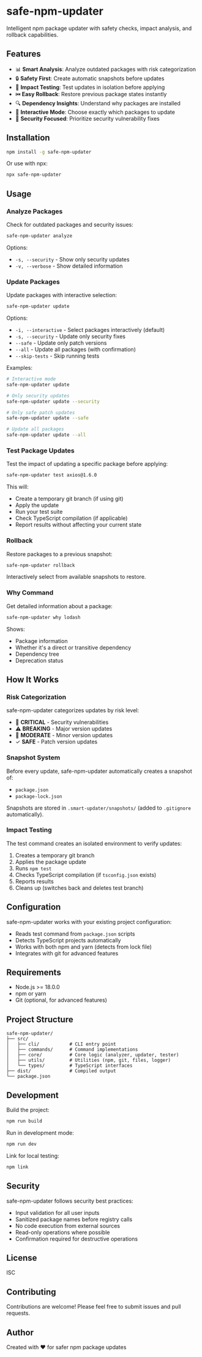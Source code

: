 # safe-npm-updater

Intelligent npm package updater with safety checks, impact analysis, and rollback capabilities.

## Features

- 📊 **Smart Analysis**: Analyze outdated packages with risk categorization
- 🔒 **Safety First**: Create automatic snapshots before updates
- 🧪 **Impact Testing**: Test updates in isolation before applying
- ⏮️ **Easy Rollback**: Restore previous package states instantly
- 🔍 **Dependency Insights**: Understand why packages are installed
- 🎯 **Interactive Mode**: Choose exactly which packages to update
- 🚨 **Security Focused**: Prioritize security vulnerability fixes

## Installation

```bash
npm install -g safe-npm-updater
```

Or use with npx:

```bash
npx safe-npm-updater
```

## Usage

### Analyze Packages

Check for outdated packages and security issues:

```bash
safe-npm-updater analyze
```

Options:
- `-s, --security` - Show only security updates
- `-v, --verbose` - Show detailed information

### Update Packages

Update packages with interactive selection:

```bash
safe-npm-updater update
```

Options:
- `-i, --interactive` - Select packages interactively (default)
- `-s, --security` - Update only security fixes
- `--safe` - Update only patch versions
- `--all` - Update all packages (with confirmation)
- `--skip-tests` - Skip running tests

Examples:

```bash
# Interactive mode
safe-npm-updater update

# Only security updates
safe-npm-updater update --security

# Only safe patch updates
safe-npm-updater update --safe

# Update all packages
safe-npm-updater update --all
```

### Test Package Updates

Test the impact of updating a specific package before applying:

```bash
safe-npm-updater test axios@1.6.0
```

This will:
- Create a temporary git branch (if using git)
- Apply the update
- Run your test suite
- Check TypeScript compilation (if applicable)
- Report results without affecting your current state

### Rollback

Restore packages to a previous snapshot:

```bash
safe-npm-updater rollback
```

Interactively select from available snapshots to restore.

### Why Command

Get detailed information about a package:

```bash
safe-npm-updater why lodash
```

Shows:
- Package information
- Whether it's a direct or transitive dependency
- Dependency tree
- Deprecation status

## How It Works

### Risk Categorization

safe-npm-updater categorizes updates by risk level:

- 🚨 **CRITICAL** - Security vulnerabilities
- ⚠️ **BREAKING** - Major version updates
- 📝 **MODERATE** - Minor version updates
- ✓ **SAFE** - Patch version updates

### Snapshot System

Before every update, safe-npm-updater automatically creates a snapshot of:
- `package.json`
- `package-lock.json`

Snapshots are stored in `.smart-updater/snapshots/` (added to `.gitignore` automatically).

### Impact Testing

The test command creates an isolated environment to verify updates:
1. Creates a temporary git branch
2. Applies the package update
3. Runs `npm test`
4. Checks TypeScript compilation (if `tsconfig.json` exists)
5. Reports results
6. Cleans up (switches back and deletes test branch)

## Configuration

safe-npm-updater works with your existing project configuration:

- Reads test command from `package.json` scripts
- Detects TypeScript projects automatically
- Works with both npm and yarn (detects from lock file)
- Integrates with git for advanced features

## Requirements

- Node.js >= 18.0.0
- npm or yarn
- Git (optional, for advanced features)

## Project Structure

```
safe-npm-updater/
├── src/
│   ├── cli/           # CLI entry point
│   ├── commands/      # Command implementations
│   ├── core/          # Core logic (analyzer, updater, tester)
│   ├── utils/         # Utilities (npm, git, files, logger)
│   └── types/         # TypeScript interfaces
├── dist/              # Compiled output
└── package.json
```

## Development

Build the project:

```bash
npm run build
```

Run in development mode:

```bash
npm run dev
```

Link for local testing:

```bash
npm link
```

## Security

safe-npm-updater follows security best practices:

- Input validation for all user inputs
- Sanitized package names before registry calls
- No code execution from external sources
- Read-only operations where possible
- Confirmation required for destructive operations

## License

ISC

## Contributing

Contributions are welcome! Please feel free to submit issues and pull requests.

## Author

Created with ❤️ for safer npm package updates
